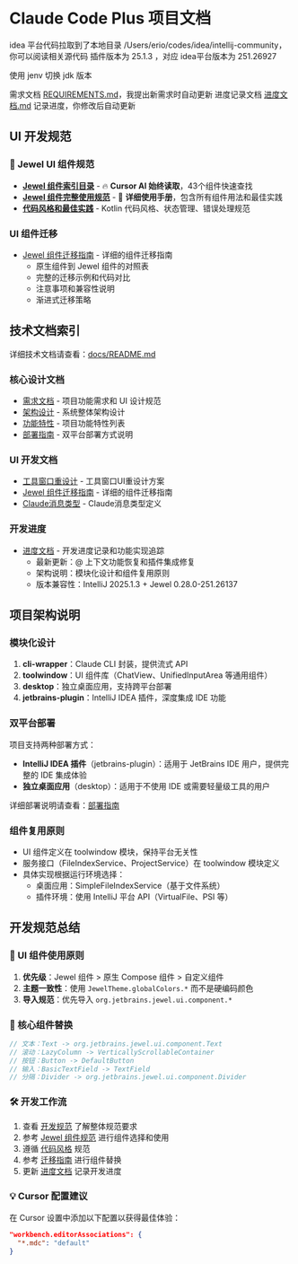 # Claude Code Plus 项目文档

idea 平台代码拉取到了本地目录 /Users/erio/codes/idea/intellij-community，你可以阅读相关源代码
插件版本为 25.1.3 ，对应 idea平台版本为 251.26927

使用 jenv 切换 jdk 版本

需求文档 [REQUIREMENTS.md](docs/REQUIREMENTS.md)，我提出新需求时自动更新
进度记录文档 [进度文档.md](docs/进度文档.md) 记录进度，你修改后自动更新

## UI 开发规范

### 🎨 Jewel UI 组件规范
- **[Jewel 组件索引目录](.cursor/rules/jewel-component-index.mdc)** - 🔥 **Cursor AI 始终读取**，43个组件快速查找
- **[Jewel 组件完整使用规范](.cursor/rules/jewel-components.mdc)** - 📖 **详细使用手册**，包含所有组件用法和最佳实践
- **[代码风格和最佳实践](.cursor/rules/code-style.mdc)** - Kotlin 代码风格、状态管理、错误处理规范

### UI 组件迁移
- [Jewel 组件迁移指南](docs/JEWEL_COMPONENT_MIGRATION.md) - 详细的组件迁移指南
  - 原生组件到 Jewel 组件的对照表
  - 完整的迁移示例和代码对比
  - 注意事项和兼容性说明
  - 渐进式迁移策略

## 技术文档索引

详细技术文档请查看：[docs/README.md](docs/README.md)

### 核心设计文档
- [需求文档](docs/REQUIREMENTS.md) - 项目功能需求和 UI 设计规范
- [架构设计](docs/ARCHITECTURE.md) - 系统整体架构设计  
- [功能特性](docs/FEATURES.md) - 项目功能特性列表
- [部署指南](docs/DEPLOYMENT.md) - 双平台部署方式说明

### UI 开发文档
- [工具窗口重设计](docs/TOOLWINDOW_REDESIGN.md) - 工具窗口UI重设计方案
- [Jewel 组件迁移指南](docs/JEWEL_COMPONENT_MIGRATION.md) - 详细的组件迁移指南
- [Claude消息类型](docs/CLAUDE_MESSAGE_TYPES.md) - Claude消息类型定义

### 开发进度
- [进度文档](docs/进度文档.md) - 开发进度记录和功能实现追踪
  - 最新更新：@ 上下文功能恢复和插件集成修复
  - 架构说明：模块化设计和组件复用原则
  - 版本兼容性：IntelliJ 2025.1.3 + Jewel 0.28.0-251.26137

## 项目架构说明

### 模块化设计
1. **cli-wrapper**：Claude CLI 封装，提供流式 API
2. **toolwindow**：UI 组件库（ChatView、UnifiedInputArea 等通用组件）
3. **desktop**：独立桌面应用，支持跨平台部署
4. **jetbrains-plugin**：IntelliJ IDEA 插件，深度集成 IDE 功能

### 双平台部署
项目支持两种部署方式：
- **IntelliJ IDEA 插件**（jetbrains-plugin）：适用于 JetBrains IDE 用户，提供完整的 IDE 集成体验
- **独立桌面应用**（desktop）：适用于不使用 IDE 或需要轻量级工具的用户

详细部署说明请查看：[部署指南](docs/DEPLOYMENT.md)

### 组件复用原则
- UI 组件定义在 toolwindow 模块，保持平台无关性
- 服务接口（FileIndexService、ProjectService）在 toolwindow 模块定义
- 具体实现根据运行环境选择：
  - 桌面应用：SimpleFileIndexService（基于文件系统）
  - 插件环境：使用 IntelliJ 平台 API（VirtualFile、PSI 等）

## 开发规范总结

### 🎯 UI 组件使用原则
1. **优先级**：Jewel 组件 > 原生 Compose 组件 > 自定义组件
2. **主题一致性**：使用 `JewelTheme.globalColors.*` 而不是硬编码颜色
3. **导入规范**：优先导入 `org.jetbrains.jewel.ui.component.*`

### 📝 核心组件替换
```kotlin
// 文本：Text -> org.jetbrains.jewel.ui.component.Text
// 滚动：LazyColumn -> VerticallyScrollableContainer  
// 按钮：Button -> DefaultButton
// 输入：BasicTextField -> TextField
// 分隔：Divider -> org.jetbrains.jewel.ui.component.Divider
```

### 🛠 开发工作流
1. 查看 [开发规范](.cursor/rules/README.mdc) 了解整体规范要求
2. 参考 [Jewel 组件规范](.cursor/rules/jewel-component-index.mdc) 进行组件选择和使用  
3. 遵循 [代码风格](.cursor/rules/code-style.mdc) 规范
4. 参考 [迁移指南](docs/JEWEL_COMPONENT_MIGRATION.md) 进行组件替换
5. 更新 [进度文档](docs/进度文档.md) 记录开发进度

### 💡 Cursor 配置建议
在 Cursor 设置中添加以下配置以获得最佳体验：
```json
"workbench.editorAssociations": {
  "*.mdc": "default"
}
```